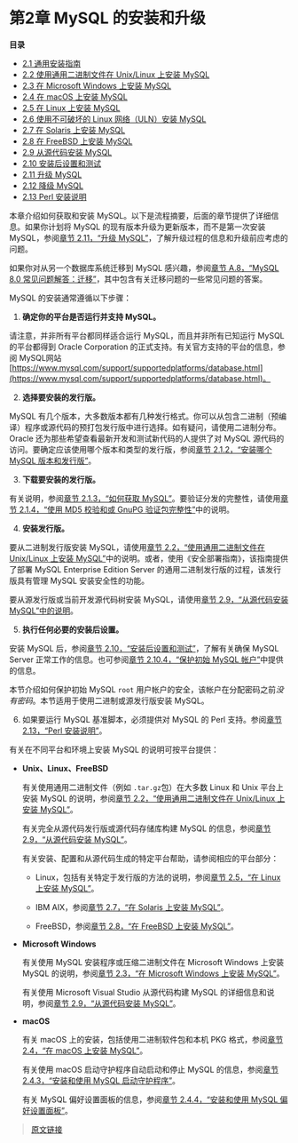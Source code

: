 # 第2章 MySQL 的安装和升级

**目录**

- [2.1 通用安装指南](/2/2.1/general-installation-issues.html)
- [2.2 使用通用二进制文件在 Unix/Linux 上安装 MySQL](/2/2.2/binary-installation.html)
- [2.3 在 Microsoft Windows 上安装 MySQL](/2/2.3/windows-installation.html)
- [2.4 在 macOS 上安装 MySQL](/2/2.4/macos-installation.html)
- [2.5 在 Linux 上安装 MySQL](/2/2.5/linux-installation.html)
- [2.6 使用不可破坏的 Linux 网络（ULN）安装 MySQL](/2/2.6/uln-installation.html)
- [2.7 在 Solaris 上安装 MySQL](/2/2.7/solaris-installation.html)
- [2.8 在 FreeBSD 上安装 MySQL](/2/2.8/freebsd-installation.html)
- [2.9 从源代码安装 MySQL](/2/2.9/source-installation.html)
- [2.10 安装后设置和测试](/2/2.10/postinstallation.html)
- [2.11 升级 MySQL](/2/2.11/upgrading.html)
- [2.12 降级 MySQL](/2/2.12/downgrading.html)
- [2.13 Perl 安装说明](/2/2.13/perl-support.html)

本章介绍如何获取和安装 MySQL。以下是流程摘要，后面的章节提供了详细信息。如果你计划将 MySQL 的现有版本升级为更新版本，而不是第一次安装 MySQL，参阅[章节 2.11，“升级 MySQL”](/2/2.11/upgrading.html)，了解升级过程的信息和升级前应考虑的问题。

如果你对从另一个数据库系统迁移到 MySQL 感兴趣，参阅[章节 A.8，“MySQL 8.0 常见问题解答：迁移”](/appendix/a/a.8/faqs-migration.html)，其中包含有关迁移问题的一些常见问题的答案。

MySQL 的安装通常遵循以下步骤：

1. **确定你的平台是否运行并支持 MySQL。**

  请注意，并非所有平台都同样适合运行 MySQL，而且并非所有已知运行 MySQL 的平台都得到 Oracle Corporation 的正式支持。有关官方支持的平台的信息，参阅 MySQL网站 [https://www.mysql.com/support/supportedplatforms/database.html](https://www.mysql.com/support/supportedplatforms/database.html)。

2. **选择要安装的发行版。**

  MySQL 有几个版本，大多数版本都有几种发行格式。你可以从包含二进制（预编译）程序或源代码的预打包发行版中进行选择。如有疑问，请使用二进制分布。Oracle 还为那些希望查看最新开发和测试新代码的人提供了对 MySQL 源代码的访问。要确定应该使用哪个版本和类型的发行版，参阅[章节 2.1.2，“安装哪个 MySQL 版本和发行版”](/2/2.1/2.1.2/which-version.html)。

3. **下载要安装的发行版。**

  有关说明，参阅[章节 2.1.3，“如何获取 MySQL”](/2/2.1/2.1.3/getting-mysql.html)。要验证分发的完整性，请使用[章节 2.1.4，“使用 MD5 校验和或 GnuPG 验证包完整性”](/2/2.1/2.1.4/verifying-package-integrity.html)中的说明。

4. **安装发行版。**

  要从二进制发行版安装 MySQL，请使用[章节 2.2，“使用通用二进制文件在 Unix/Linux 上安装 MySQL”](/2/2.2/binary-installation.html)中的说明。或者，使用《安全部署指南》，该指南提供了部署 MySQL Enterprise Edition Server 的通用二进制发行版的过程，该发行版具有管理 MySQL 安装安全性的功能。

  要从源发行版或当前开发源代码树安装 MySQL，请使用[章节 2.9，“从源代码安装 MySQL”中的说明](/2/2.9/source-installation.html)。

5. **执行任何必要的安装后设置。**

  安装 MySQL 后，参阅[章节 2.10，“安装后设置和测试”](/2/2.10/postinstallation.html)，了解有关确保 MySQL Server 正常工作的信息。也可参阅[章节 2.10.4，“保护初始 MySQL 帐户”](/2/2.10/2.10.4/default-privileges.html)中提供的信息。

  本节介绍如何保护初始 MySQL `root` 用户帐户的安全，该帐户在分配密码之前*没有密码*。本节适用于使用二进制或源发行版安装 MySQL。

6. 如果要运行 MySQL 基准脚本，必须提供对 MySQL 的 Perl 支持。参阅[章节 2.13，“Perl 安装说明”](/2/2.13/perl-support.html)。

有关在不同平台和环境上安装 MySQL 的说明可按平台提供：

- **Unix、Linux、FreeBSD**

  有关使用通用二进制文件（例如 `.tar.gz`包）在大多数 Linux 和 Unix 平台上安装 MySQL 的说明，参阅[章节 2.2，“使用通用二进制文件在 Unix/Linux 上安装 MySQL”](/2/2.2/binary-installation.html)。

  有关完全从源代码发行版或源代码存储库构建 MySQL 的信息，参阅[章节 2.9，“从源代码安装 MySQL”](/2/2.9/source-installation.html)。

  有关安装、配置和从源代码生成的特定平台帮助，请参阅相应的平台部分：

  - Linux，包括有关特定于发行版的方法的说明，参阅[章节 2.5，“在 Linux 上安装 MySQL”](/2/2.5/linux-installation.html)。

  - IBM AIX，参阅[章节 2.7，“在 Solaris 上安装 MySQL”](/2/2.7/solaris-installation.html)。

  - FreeBSD，参阅[章节 2.8，“在 FreeBSD 上安装 MySQL”](/2/2.8/freebsd-installation.html)。

- **Microsoft Windows**

  有关使用 MySQL 安装程序或压缩二进制文件在 Microsoft Windows 上安装 MySQL 的说明，参阅[章节 2.3，“在 Microsoft Windows 上安装 MySQL”](/2/2.3/windows-installation.html)。

  有关使用 Microsoft Visual Studio 从源代码构建 MySQL 的详细信息和说明，参阅[章节 2.9，“从源代码安装 MySQL”](/2/2.9/source-installation.html)。

- **macOS**

  有关 macOS 上的安装，包括使用二进制软件包和本机 PKG 格式，参阅[章节 2.4，“在 macOS 上安装 MySQL”](/2/2.4/macos-installation.html)。

  有关使用 macOS 启动守护程序自动启动和停止 MySQL 的信息，参阅[章节 2.4.3，“安装和使用 MySQL 启动守护程序”](/2/2.4/2.4.3/macos-installation-launchd.html)。

  有关 MySQL 偏好设置面板的信息，参阅[章节 2.4.4，“安装和使用 MySQL 偏好设置面板”](/2/2.4/2.4.4/macos-installation-prefpane.html)。

> [原文链接](https://dev.mysql.com/doc/refman/8.0/en/installing.html)
